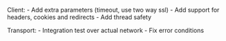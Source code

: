 Client:
    - Add extra parameters (timeout, use two way ssl)
    - Add support for headers, cookies and redirects
    - Add thread safety

Transport:
    - Integration test over actual network
    - Fix error conditions
